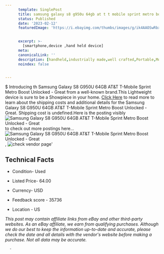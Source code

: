 ```yaml
---
      template: SinglePost
      title: samsung galaxy s8 g950u 64gb at t t mobile sprint metro boost unlocked great
      status: Published
      date: '2023-02-12'
      featuredImage: 'https://i.ebayimg.com/thumbs/images/g/ik4AAOSwRbxjxyAf/s-l225.jpg'
       

      excerpt: >-
        [smartphone,device ,hand held device]
      meta:
      canonicalLink: ''
      description: [handheld,industrially made,well crafted,Portable,Mobile,Compact,Convenient,Lightweight,Maneuverable,Man-portable,Miniature,Carriable,Hand-held,Light,Holdable,Transportable,Mobile device,Pocket-sized,On-the-go,Wireless,Cordless,Compact size,Convenient size, smartphone,device ,hand held device]
      noindex: false
      

---
```

$
      Introducing th Samsung Galaxy S8 G950U 64GB AT&T T-Mobile Sprint Metro Boost Unlocked - Great from a well-known brand.This Lightweight device  is sure to be a Showpiece in your home. [Click Here](https://www.ebay.com/itm/255933390142?hash=item3b96d19d3e%3Ag%3Aik4AAOSwRbxjxyAf&mkevt=1&mkcid=1&mkrid=711-53200-19255-0&campid=%253CePNCampaignId%253E&customid=%253CreferenceId%253E&toolid=10049) to read more to learn about the shipping costs and additional details for the Samsung Galaxy S8 G950U 64GB AT&T T-Mobile Sprint Metro Boost Unlocked - Great. Shipping cost is undefined.Here is the posting visibly ![Samsung Galaxy S8 G950U 64GB AT&T T-Mobile Sprint Metro Boost Unlocked - Great](https://i.ebayimg.com/thumbs/images/g/ik4AAOSwRbxjxyAf/s-l225.jpg) to check out more postings here... ![Samsung Galaxy S8 G950U 64GB AT&T T-Mobile Sprint Metro Boost Unlocked - Great](https://i.ebayimg.com/images/g/ik4AAOSwRbxjxyAf/s-l1600.jpg), ![check vendor page](https://origin-galleryplus.ebayimg.com/ws/web/255933390142_2_0_1/225x225.jpg,https://origin-galleryplus.ebayimg.com/ws/web/255933390142_3_0_1/225x225.jpg,https://origin-galleryplus.ebayimg.com/ws/web/255933390142_4_0_1/225x225.jpg,https://origin-galleryplus.ebayimg.com/ws/web/255933390142_5_0_1/225x225.jpg,https://origin-galleryplus.ebayimg.com/ws/web/255933390142_6_0_1/225x225.jpg,https://origin-galleryplus.ebayimg.com/ws/web/255933390142_7_0_1/225x225.jpg,https://origin-galleryplus.ebayimg.com/ws/web/255933390142_8_0_1/225x225.jpg,https://origin-galleryplus.ebayimg.com/ws/web/255933390142_9_0_1/225x225.jpg,https://origin-galleryplus.ebayimg.com/ws/web/255933390142_10_0_1/225x225.jpg,https://origin-galleryplus.ebayimg.com/ws/web/255933390142_11_0_1/225x225.jpg,https://origin-galleryplus.ebayimg.com/ws/web/255933390142_12_0_1/225x225.jpg)'

      

 ## Technical Facts 



     
      

 - Condition- Used 


      

 - Listed Price- 64.00 


      

 - Currency- USD 


      

 - Feedback score - 35736 


      

 - Location - US 


      
      

 *_This post may contain affiliate links from eBay and other third-party websites. As an eBay affiliate, we earn from qualifying purchases. Although we do our best to keep the information up-to-date and accurate, please check the date and all details with the vendor's website before making a purchase. Not all data may be accurate._*




      -
